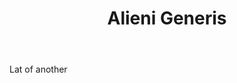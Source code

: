 ---
title: Alieni Generis
letter: A
permalink: "/definitions/alieni-generis.html"
body: Lat of another
published_at: '2018-07-07'
source: Black's Law Dictionary
layout: post
---